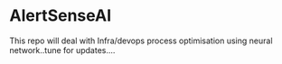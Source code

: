 # AlertSenseAI
This repo will deal with Infra/devops process optimisation using neural network..tune for updates....
